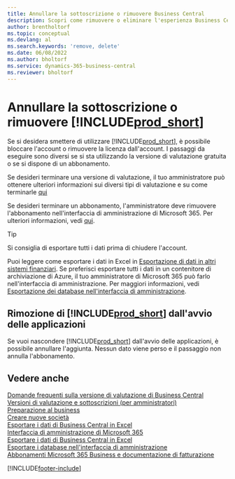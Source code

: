 ```yaml
---
title: Annullare la sottoscrizione o rimuovere Business Central
description: Scopri come rimuovere o eliminare l'esperienza Business Central se hai una sottoscrizione di prova o una sottoscrizione a pagamento.
author: brentholtorf
ms.topic: conceptual
ms.devlang: al
ms.search.keywords: 'remove, delete'
ms.date: 06/08/2022
ms.author: bholtorf
ms.service: dynamics-365-business-central
ms.reviewer: bholtorf
---
```

# Annullare la sottoscrizione o rimuovere [!INCLUDE[prod_short](includes/prod_short.md)]

Se si desidera smettere di utilizzare [!INCLUDE[prod_short](includes/prod_short.md)], è possibile bloccare l'account o rimuovere la licenza dall'account. I passaggi da eseguire sono diversi se si sta utilizzando la versione di valutazione gratuita o se si dispone di un abbonamento.  

Se desideri terminare una versione di valutazione, il tuo amministratore può ottenere ulteriori informazioni sui diversi tipi di valutazione e su come terminarle [qui](/dynamics365/business-central/dev-itpro/administration/trials-subscriptions)  

Se desideri terminare un abbonamento, l'amministratore deve rimuovere l'abbonamento nell'interfaccia di amministrazione di Microsoft 365. Per ulteriori informazioni, vedi [qui](/dynamics365/business-central/dev-itpro/administration/trials-subscriptions?#removing-a-subscription).  

> [!TIP]
> Si consiglia di esportare tutti i dati prima di chiudere l'account.

Puoi leggere come esportare i dati in Excel in [Esportazione di dati in altri sistemi finanziari](about-export-data.md#exporting-data-to-other-finance-systems). Se preferisci esportare tutti i dati in un contenitore di archiviazione di Azure, il tuo amministratore di Microsoft 365 può farlo nell'interfaccia di amministrazione. Per maggiori informazioni, vedi [Esportazione dei database nell'interfaccia di amministrazione](/dynamics365/business-central/dev-itpro/administration/tenant-admin-center-database-export).  

## Rimozione di [!INCLUDE[prod_short](includes/prod_short.md)] dall'avvio delle applicazioni

Se vuoi nascondere [!INCLUDE[prod_short](includes/prod_short.md)] dall'avvio delle applicazioni, è possibile annullare l'aggiunta. Nessun dato viene perso e il passaggio non annulla l'abbonamento.  

## Vedere anche

[Domande frequenti sulla versione di valutazione di Business Central](trial-faq.md)  
[Versioni di valutazione e sottoscrizioni (per amministratori)](/dynamics365/business-central/dev-itpro/administration/trials-subscriptions)  
[Preparazione al business](ui-get-ready-business.md)  
[Creare nuove società](about-new-company.md)  
[Esportare i dati di Business Central in Excel](about-export-data.md)  
[Interfaccia di amministrazione di Microsoft 365](https://admin.microsoft.com/)  
[Esportare i dati di Business Central in Excel](about-export-data.md)  
[Esportare i database nell'interfaccia di amministrazione](/dynamics365/business-central/dev-itpro/administration/tenant-admin-center-database-export)  
[Abbonamenti Microsoft 365 Business e documentazione di fatturazione](/microsoft-365/commerce/)  

[!INCLUDE[footer-include](includes/footer-banner.md)]
